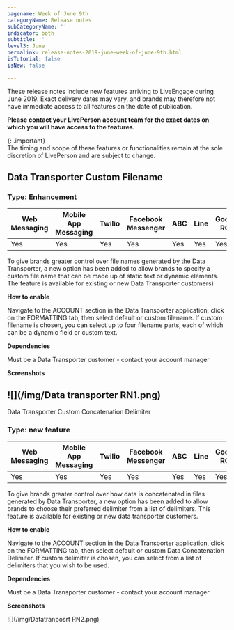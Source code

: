 ```yaml
---
pagename: Week of June 9th
categoryName: Release notes
subCategoryName: ''
indicator: both
subtitle: ''
level3: June
permalink: release-notes-2019-june-week-of-june-9th.html
isTutorial: false
isNew: false

---
```

These release notes include new features arriving to LiveEngage during June 2019. Exact delivery dates may vary, and brands may therefore not have immediate access to all features on the date of publication.

**Please contact your LivePerson account team for the exact dates on which you will have access to the features.**

{: .important}  
The timing and scope of these features or functionalities remain at the sole discretion of LivePerson and are subject to change.

## Data Transporter Custom Filename

### Type: Enhancement

<div class="tablecontainer">

<table class="releasenotes">

<thead>

<tr class="categoryrow">

<th>Web Messaging</th>

<th>Mobile App Messaging</th>

<th>Twilio</th>

<th>Facebook Messenger</th>

<th>ABC</th>

<th>Line</th>

<th>Google RCS</th>

<th>Google My Business</th>

<th>WhatsApp Business</th>

<th>CM</th>

<th>WeChat</th>

<th>Chat</th>

</tr>

</thead>

<tbody>

<tr>

<td>Yes</td>

<td>Yes</td>

<td>Yes</td>

<td>Yes</td>

<td>Yes</td>

<td>Yes</td>

<td>Yes</td>

<td>Yes</td>

<td>Yes</td>

<td>Yes</td>

<td>Yes</td>

<td>Yes</td>

</tr>

</tbody>

</table>

</div>

To give brands greater control over file names generated by the Data Transporter, a new option has been added to allow brands to specify a custom file name that can be made up of static text or dynamic elements. The feature is available for  existing or new Data Transporter customers)

**How to enable**

Navigate to the ACCOUNT section in the Data Transporter application, click on the FORMATTING tab, then select default or custom filename. If custom filename is chosen, you can select up to four filename parts, each of which can be a dynamic field or custom text.

**Dependencies**

Must be a Data Transporter customer - contact your account manager

  
**Screenshots**

## ![](/img/Data transporter RN1.png)  
Data Transporter Custom Concatenation Delimiter

### Type: new feature

<div class="tablecontainer">

<table class="releasenotes">

<thead>

<tr class="categoryrow">

<th>Web Messaging</th>

<th>Mobile App Messaging</th>

<th>Twilio</th>

<th>Facebook Messenger</th>

<th>ABC</th>

<th>Line</th>

<th>Google RCS</th>

<th>Google My Business</th>

<th>WhatsApp Business</th>

<th>CM</th>

<th>WeChat</th>

<th>Chat</th>

</tr>

</thead>

<tbody>

<tr>

<td>Yes</td>

<td>Yes</td>

<td>Yes</td>

<td>Yes</td>

<td>Yes</td>

<td>Yes</td>

<td>Yes</td>

<td>Yes</td>

<td>Yes</td>

<td>Yes</td>

<td>Yes</td>

<td>Yes</td>

</tr>

</tbody>

</table>

</div>

To give brands greater control over how data is concatenated in files generated by Data Transporter, a new option has been added to allow brands to choose their preferred delimiter from a list of delimiters. This feature is available for existing or new data transporter customers.

**How to enable**

Navigate to the ACCOUNT section in the Data Transporter application, click on the FORMATTING tab, then select default or custom Data Concatenation Delimiter. If custom delimiter is chosen, you can select from a list of delimiters that you wish to be used.

**Dependencies**

Must be a Data Transporter customer - contact your account manager

**Screenshots**

![](/img/Datatranposrt RN2.png)